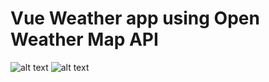 # Vue Weather app using Open Weather Map API

![alt text](https://github.com/farahasylah/Vue-Weather-app-Open-Weather-Map-API/blob/master/vueweather-clouds.jpg?raw=true)
![alt text](https://github.com/farahasylah/Vue-Weather-app-Open-Weather-Map-API/blob/master/vueweather-snow.jpg?raw=true)

